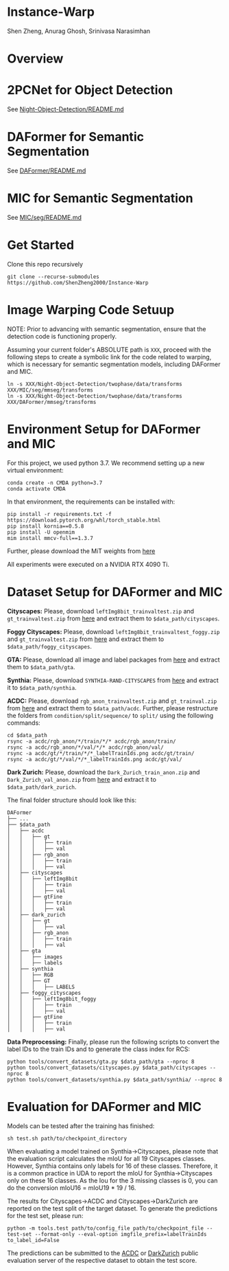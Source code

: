 # Instance-Warp



Shen Zheng, Anurag Ghosh, Srinivasa Narasimhan

# Overview

# 2PCNet for Object Detection

See [Night-Object-Detection/README.md](https://github.com/ShenZheng2000/Night-Object-Detection/blob/master/README.md)

# DAFormer for Semantic Segmentation

See [DAFormer/README.md](https://github.com/ShenZheng2000/DAFormer/blob/master/README.md)

# MIC for Semantic Segmentation

See [MIC/seg/README.md](https://github.com/ShenZheng2000/MIC/blob/master/seg/README.md)

# Get Started

Clone this repo recursively

```
git clone --recurse-submodules https://github.com/ShenZheng2000/Instance-Warp
```

# Image Warping Code Setuup 

NOTE: Prior to advancing with semantic segmentation, ensure that the detection code is functioning properly.

Assuming your current folder's ABSOLUTE path is `XXX`, proceed with the following steps to create a symbolic link for the code related to warping, which is necessary for semantic segmentation models, including DAFormer and MIC.

```
ln -s XXX/Night-Object-Detection/twophase/data/transforms XXX/MIC/seg/mmseg/transforms
ln -s XXX/Night-Object-Detection/twophase/data/transforms XXX/DAFormer/mmseg/transforms
```


# Environment Setup for DAFormer and MIC

For this project, we used python 3.7. We recommend setting up a new virtual
environment:

```shell
conda create -n CMDA python=3.7
conda activate CMDA
```

In that environment, the requirements can be installed with:

```shell
pip install -r requirements.txt -f https://download.pytorch.org/whl/torch_stable.html
pip install kornia==0.5.8
pip install -U openmim
mim install mmcv-full==1.3.7
```

Further, please download the MiT weights from [here](https://drive.google.com/file/d/1KuyZzBr2_HRG5L78Ki9YOe2pkd8wcETE/view?usp=drive_link)

<!-- ```shell
sh tools/download_checkpoints.sh
``` -->



All experiments were executed on a NVIDIA RTX 4090 Ti.


# Dataset Setup for DAFormer and MIC

**Cityscapes:** Please, download `leftImg8bit_trainvaltest.zip` and
`gt_trainvaltest.zip` from [here](https://www.cityscapes-dataset.com/downloads/)
and extract them to `$data_path/cityscapes`.

**Foggy Cityscapes:** Please, download `leftImg8bit_trainvaltest_foggy.zip` and
`gt_trainvaltest.zip` from [here](https://www.cityscapes-dataset.com/downloads/)
and extract them to `$data_path/foggy_cityscapes`.

**GTA:** Please, download all image and label packages from
[here](https://download.visinf.tu-darmstadt.de/data/from_games/) and extract
them to `$data_path/gta`.

**Synthia:** Please, download `SYNTHIA-RAND-CITYSCAPES` from
[here](http://synthia-dataset.net/downloads/) and extract it to `$data_path/synthia`.

**ACDC:** Please, download `rgb_anon_trainvaltest.zip` and
`gt_trainval.zip` from [here](https://acdc.vision.ee.ethz.ch/download) and
extract them to `$data_path/acdc`. Further, please restructure the folders from
`condition/split/sequence/` to `split/` using the following commands:

```shell
cd $data_path
rsync -a acdc/rgb_anon/*/train/*/* acdc/rgb_anon/train/
rsync -a acdc/rgb_anon/*/val/*/* acdc/rgb_anon/val/
rsync -a acdc/gt/*/train/*/*_labelTrainIds.png acdc/gt/train/
rsync -a acdc/gt/*/val/*/*_labelTrainIds.png acdc/gt/val/
```

**Dark Zurich:** Please, download the `Dark_Zurich_train_anon.zip`
and `Dark_Zurich_val_anon.zip` from
[here](https://www.trace.ethz.ch/publications/2019/GCMA_UIoU/) and extract it
to `$data_path/dark_zurich`.

The final folder structure should look like this:

```none
DAFormer
├── ...
├── $data_path
│   ├── acdc
│   │   ├── gt
│   │   │   ├── train
│   │   │   ├── val
│   │   ├── rgb_anon
│   │   │   ├── train
│   │   │   ├── val
│   ├── cityscapes
│   │   ├── leftImg8bit
│   │   │   ├── train
│   │   │   ├── val
│   │   ├── gtFine
│   │   │   ├── train
│   │   │   ├── val
│   ├── dark_zurich
│   │   ├── gt
│   │   │   ├── val
│   │   ├── rgb_anon
│   │   │   ├── train
│   │   │   ├── val
│   ├── gta
│   │   ├── images
│   │   ├── labels
│   ├── synthia
│   │   ├── RGB
│   │   ├── GT
│   │   │   ├── LABELS
│   ├── foggy_cityscapes
│   │   ├── leftImg8bit_foggy
│   │   │   ├── train
│   │   │   ├── val
│   │   ├── gtFine
│   │   │   ├── train
│   │   │   ├── val
```

**Data Preprocessing:** Finally, please run the following scripts to convert the label IDs to the
train IDs and to generate the class index for RCS:

```shell
python tools/convert_datasets/gta.py $data_path/gta --nproc 8
python tools/convert_datasets/cityscapes.py $data_path/cityscapes --nproc 8
python tools/convert_datasets/synthia.py $data_path/synthia/ --nproc 8
```


# Evaluation for DAFormer and MIC

Models can be tested after the training has finished:

```shell
sh test.sh path/to/checkpoint_directory
```

When evaluating a model trained on Synthia→Cityscapes, please note that the
evaluation script calculates the mIoU for all 19 Cityscapes classes. However,
Synthia contains only labels for 16 of these classes. Therefore, it is a common
practice in UDA to report the mIoU for Synthia→Cityscapes only on these 16
classes. As the Iou for the 3 missing classes is 0, you can do the conversion
mIoU16 = mIoU19 * 19 / 16.

The results for Cityscapes→ACDC and Cityscapes→DarkZurich are reported on
the test split of the target dataset. To generate the predictions for the test
set, please run:

```shell
python -m tools.test path/to/config_file path/to/checkpoint_file --test-set --format-only --eval-option imgfile_prefix=labelTrainIds to_label_id=False
```

The predictions can be submitted to the [ACDC](https://acdc.vision.ee.ethz.ch/submit) or [DarkZurich](https://codalab.lisn.upsaclay.fr/competitions/3783#participate-submit_results) public evaluation server of the
respective dataset to obtain the test score.
